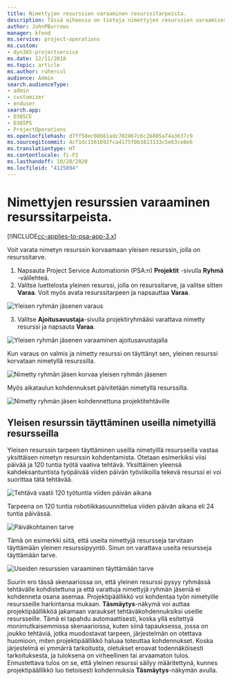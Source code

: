 ```yaml
---
title: Nimettyjen resurssien varaaminen resurssitarpeista.
description: Tässä aiheessa on tietoja nimettyjen resurssien varaamisesta yleistä resurssitarvetta varten.
author: JohnPBurrows
manager: kfend
ms.service: project-operations
ms.custom:
- dyn365-projectservice
ms.date: 12/11/2018
ms.topic: article
ms.author: ruhercul
audience: Admin
search.audienceType:
- admin
- customizer
- enduser
search.app:
- D365CE
- D365PS
- ProjectOperations
ms.openlocfilehash: d7ff58ec08661adc702867c6c26805a74a3637c9
ms.sourcegitcommit: 4cf1dc1561b92fca4175f0b3813133c5e63ce8e6
ms.translationtype: HT
ms.contentlocale: fi-FI
ms.lasthandoff: 10/28/2020
ms.locfileid: "4125894"
---
```

# <a name="book-named-resources-from-resource-requirements"></a>Nimettyjen resurssien varaaminen resurssitarpeista.

[!INCLUDE[cc-applies-to-psa-app-3.x](../includes/cc-applies-to-psa-app-3x.md)]

Voit varata nimetyn resurssin korvaamaan yleisen resurssin, jolla on resurssitarve.

1. Napsauta Project Service Automationin (PSA:n) **Projektit** -sivulla **Ryhmä** -välilehteä.
2. Valitse luettelosta yleinen resurssi, jolla on resurssitarve, ja valitse sitten **Varaa**. Voit myös avata resurssitarpeen ja napsauttaa **Varaa**.


![Yleisen ryhmän jäsenen varaus](media/RM-how-to-14.png)


3. Valitse **Ajoitusavustaja**-sivulla projektiryhmääsi varattava nimetty resurssi ja napsauta **Varaa**.

![Yleisen ryhmän jäsenen varaaminen ajoitusavustajalla](media/RM-how-to-15.png)

Kun varaus on valmis ja nimetty resurssi on täyttänyt sen, yleinen resurssi korvataan nimetyllä resurssilla.

![Nimetty ryhmän jäsen korvaa yleisen ryhmän jäsenen](media/RM-how-to-16.png)

Myös aikataulun kohdennukset päivitetään nimetyllä resurssilla.

![Nimetty ryhmän jäsen kohdennettuna projektitehtäville](media/RM-how-to-17.png)

## <a name="fulfill-a-generic-resource-with-multiple-named-resources"></a>Yleisen resurssin täyttäminen useilla nimetyillä resursseilla
Yleisen resurssin tarpeen täyttäminen useilla nimetyillä resursseilla vastaa yksittäisen nimetyn resurssin kohdentamista. Otetaan esimerkiksi viisi päivää ja 120 tuntia työtä vaativa tehtävä. Yksittäinen yleensä kahdeksantuntista työpäivää viiden päivän työviikoilla tekevä resurssi ei voi suorittaa tätä tehtävää. 

![Tehtävä vaatii 120 työtuntia viiden päivän aikana](media/RM-how-to-21.png)

Tarpeena on 120 tuntia robotiikkasuunnittelua viiden päivän aikana eli 24 tuntia päivässä.

![Päiväkohtainen tarve](media/RM-how-to-22.png)

Tämä on esimerkki siitä, että useita nimettyjä resursseja tarvitaan täyttämään yleinen resurssipyyntö. Sinun on varattava useita resursseja täyttämään tarve.

![Useiden resurssien varaaminen täyttämään tarve](media/RM-how-to-23.png)

Suurin ero tässä skenaariossa on, että yleinen resurssi pysyy ryhmässä tehtävälle kohdistettuna ja että varattuja nimettyjä ryhmän jäseniä ei kohdenneta osana asemaa. Projektipäällikkö voi kohdentaa työn nimetyille resursseille harkintansa mukaan. **Täsmäytys**-näkymä voi auttaa projektipäällikköä jakamaan varaukset tehtäväkohdennuksiksi useille resursseille. Tämä ei tapahdu automaattisesti, koska yllä esitettyä monimutkaisemmissa skenaarioissa, kuten siinä tapauksessa, jossa on joukko tehtäviä, jotka muodostavat tarpeen, järjestelmän on otettava huomioon, miten projektipäällikkö haluaa toteuttaa kohdennukset. Koska järjestelmä ei ymmärrä tarkoitusta, oletukset eroavat todennäköisesti tarkoituksesta, ja tuloksena on virheellinen tai arvaamaton tulos. Ennustettava tulos on se, että yleinen resurssi säilyy määritettynä, kunnes projektipäällikkö luo tietoisesti kohdennuksia **Täsmäytys**-näkymän avulla.


